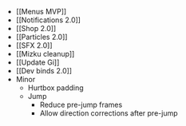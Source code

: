 - [[Menus MVP]]
- [[Notifications 2.0]]
- [[Shop 2.0]]
- [[Particles 2.0]]
- [[SFX 2.0]]
- [[Mizku cleanup]]
- [[Update Gi]]
- [[Dev binds 2.0]]
- Minor
	- Hurtbox padding
	- Jump
		- Reduce pre-jump frames
		- Allow direction corrections after pre-jump